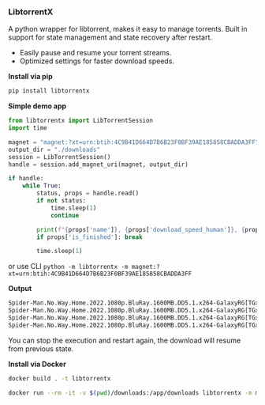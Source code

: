 ### LibtorrentX

A python wrapper for libtorrent, makes it easy to manage torrents. Built in support for state management and state recovery after restart.

- Easily pause and resume your torrent streams.
- Optimized settings for faster download speeds.

**Install via pip**

````sh
pip install libtorrentx
````

**Simple demo app**

````python
from libtorrentx import LibTorrentSession
import time

magnet = "magnet:?xt=urn:btih:4C9B41D664D7B6B23F0BF39AE185858CBADDA3FF"
output_dir = "./downloads"
session = LibTorrentSession()
handle = session.add_magnet_uri(magnet, output_dir)

if handle:
    while True:
        status, props = handle.read()
        if not status:
            time.sleep(1)
            continue

        print(f"{props['name']}, {props['download_speed_human']}, {props['progress']}%")
        if props['is_finished']: break

        time.sleep(1)

````

or use CLI `python -m libtorrentx -m magnet:?xt=urn:btih:4C9B41D664D7B6B23F0BF39AE185858CBADDA3FF`

**Output**

````sh
Spider-Man.No.Way.Home.2022.1080p.BluRay.1600MB.DD5.1.x264-GalaxyRG[TGx], 1.20 MB/s, 19%
Spider-Man.No.Way.Home.2022.1080p.BluRay.1600MB.DD5.1.x264-GalaxyRG[TGx], 12.00 MB/s, 19%
Spider-Man.No.Way.Home.2022.1080p.BluRay.1600MB.DD5.1.x264-GalaxyRG[TGx], 28.11 MB/s, 77%
Spider-Man.No.Way.Home.2022.1080p.BluRay.1600MB.DD5.1.x264-GalaxyRG[TGx], 29.00 MB/s, 100%
````

You can stop the execution and restart again, the download will resume from previous state.

**Install via Docker**

```sh
docker build . -t libtorrentx
```

````sh
docker run --rm -it -v $(pwd)/downloads:/app/downloads libtorrentx -m magnet:?xt=urn:btih:4C9B41D664D7B6B23F0BF39AE185858CBADDA3FF
````

